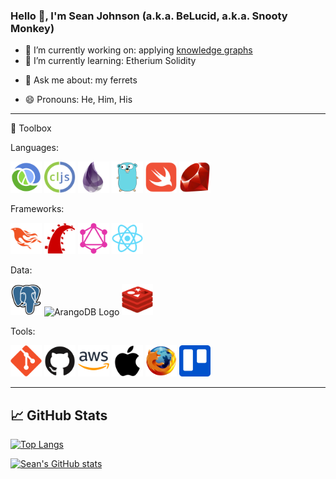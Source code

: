 ### Hello 👋, I'm Sean Johnson (a.k.a. BeLucid, a.k.a. Snooty Monkey)

- 🔭 I’m currently working on: applying [knowledge graphs](https://www.ontotext.com/knowledgehub/fundamentals/what-is-a-knowledge-graph/)
- 🌱 I’m currently learning: Etherium Solidity
<!--- 👯 I’m looking to collaborate on ... -->
<!-- - 🤔 I’m looking for help with ... -->
- 💬 Ask me about: my ferrets
<!-- - 📫 How to reach me: ... -->
- 😄 Pronouns: He, Him, His
<!-- - ⚡ Fun fact: ... -->

---

🧰 Toolbox

Languages:

<img src="https://raw.githubusercontent.com/devicons/devicon/master/icons/clojure/clojure-original.svg" alt="Clojure Logo" width="50" height="50"/> <img src="https://raw.githubusercontent.com/devicons/devicon/master/icons/clojurescript/clojurescript-original.svg" alt="ClojureScript Logo" width="50" height="50"/> <img src="https://raw.githubusercontent.com/devicons/devicon/master/icons/elixir/elixir-original.svg" alt="Elixir Logo" width="50" height="50"/> <img src="https://github.com/devicons/devicon/blob/master/icons/go/go-original.svg" alt="Go Lang Logo" width="50" height="50"/> <img src="https://raw.githubusercontent.com/devicons/devicon/master/icons/swift/swift-original.svg" alt="Swift Logo" width="50" height="50"/> <img src="https://raw.githubusercontent.com/devicons/devicon/master/icons/ruby/ruby-original.svg" alt="Ruby Logo" width="50" height="50"/>

Frameworks:

<img src="https://raw.githubusercontent.com/devicons/devicon/master/icons/phoenix/phoenix-original.svg" alt="Pheonix Logo" width="50" height="50"/> <img src="https://raw.githubusercontent.com/devicons/devicon/master/icons/rails/rails-plain.svg" alt="Rails Logo" width="50" height="50"/> <img src="https://raw.githubusercontent.com/devicons/devicon/master/icons/graphql/graphql-plain.svg" alt="GraphQL Logo" width="50" height="50"/> <img src="https://raw.githubusercontent.com/devicons/devicon/master/icons/react/react-original.svg" alt="React Logo" width="50" height="50"/>

Data:

<img src="https://raw.githubusercontent.com/devicons/devicon/master/icons/postgresql/postgresql-original.svg" alt="PostgreSQL Logo" width="50" height="50"/> <img src="https://cdn.worldvectorlogo.com/logos/arangodb.svg" alt="ArangoDB Logo" width="75" height="50"/> <img src="https://raw.githubusercontent.com/devicons/devicon/master/icons/redis/redis-original.svg" alt="Redis Logo" width="50" height="50"/>

Tools:

<img src="https://raw.githubusercontent.com/devicons/devicon/master/icons/git/git-original.svg" alt="Git Logo" width="50" height="50"/> <img src="https://raw.githubusercontent.com/devicons/devicon/master/icons/github/github-original.svg" alt="GitHub Logo" width="50" height="50"/> <img src="https://github.com/devicons/devicon/blob/master/icons/amazonwebservices/amazonwebservices-original.svg" alt="Amazon Web Services Logo" width="50" height="50"/> <img src="https://github.com/devicons/devicon/blob/master/icons/apple/apple-original.svg" alt="Apple Logo" width="50" height="50"/> <img src="https://github.com/devicons/devicon/blob/master/icons/firefox/firefox-original.svg" alt="Firefox Logo" width="50" height="50"/> <img src="https://raw.githubusercontent.com/devicons/devicon/master/icons/trello/trello-plain.svg" alt="Trello Logo" width="50" height="50"/>

---

## &#x1f4c8; GitHub Stats

[![Top Langs](https://github-readme-stats.vercel.app/api/top-langs/?username=belucid&hide=html,css&theme=slateorange)](https://github.com/anuraghazra/github-readme-stats)

[![Sean's GitHub stats](https://github-readme-stats.vercel.app/api?username=belucid&theme=slateorange)](https://github.com/anuraghazra/github-readme-stats)
